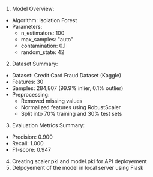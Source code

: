 1. Model Overview:
- Algorithm: Isolation Forest<br>
- Parameters:
  - n_estimators: 100
  - max_samples: "auto"
  - contamination: 0.1
  - random_state: 42

2. Dataset Summary:
- Dataset: Credit Card Fraud Dataset (Kaggle)
- Features: 30
- Samples: 284,807 (99.9% inlier, 0.1% outlier)
- Preprocessing:
  - Removed missing values
  - Normalized features using RobustScaler
  - Split into 70% training and 30% test sets
  
3. Evaluation Metrics Summary:
- Precision: 0.900
- Recall: 1.000
- F1-score: 0.947 

4. Creating scaler.pkl and model.pkl for API deployement 
5. Delpoyement of the model in local server using Flask
